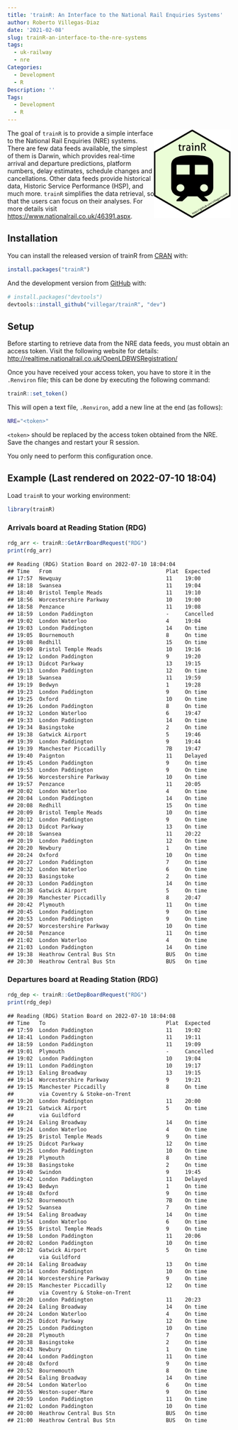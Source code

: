 ```yaml
---
title: 'trainR: An Interface to the National Rail Enquiries Systems'
author: Roberto Villegas-Diaz
date: '2021-02-08'
slug: trainR-an-interface-to-the-nre-systems
tags:
  - uk-railway
  - nre
Categories:
  - Development
  - R
Description: ''
Tags:
  - Development
  - R
---
```


<img src="https://raw.githubusercontent.com/villegar/trainR/main/inst/images/logo.png" alt="logo" align="right" height=200px/>

The goal of `trainR` is to provide a simple interface to the 
National Rail Enquiries (NRE) systems. There are few data feeds 
available, the simplest of them is Darwin, which provides real-time 
arrival and departure predictions, platform numbers, delay estimates, 
schedule changes and cancellations. Other data feeds provide historical 
data, Historic Service Performance (HSP), and much more. `trainR` 
simplifies the data retrieval, so that the users can focus on their 
analyses. For more details visit 
https://www.nationalrail.co.uk/46391.aspx.

## Installation

You can install the released version of trainR from [CRAN](https://CRAN.R-project.org) with:

``` r
install.packages("trainR")
```

And the development version from [GitHub](https://github.com/) with:

``` r
# install.packages("devtools")
devtools::install_github("villegar/trainR", "dev")
```

## Setup
Before starting to retrieve data from the NRE data feeds, you must obtain an access token. 
Visit the following website for details: http://realtime.nationalrail.co.uk/OpenLDBWSRegistration/

Once you have received your access token, you have to store it in the `.Renviron` file; this can be 
done by executing the following command:


```r
trainR::set_token()
```

This will open a text file, `.Renviron`, add a new line at the end (as follows):

```bash
NRE="<token>"
```

`<token>` should be replaced by the access token obtained from the NRE. Save the changes and restart 
your R session.

You only need to perform this configuration once.

## Example (Last rendered on 2022-07-10 18:04)

Load `trainR` to your working environment:

```r
library(trainR)
```

### Arrivals board at Reading Station (RDG)


```r
rdg_arr <- trainR::GetArrBoardRequest("RDG")
print(rdg_arr)
```

```
## Reading (RDG) Station Board on 2022-07-10 18:04:04
## Time   From                                    Plat  Expected
## 17:57  Newquay                                 11    19:00
## 18:18  Swansea                                 11    19:04
## 18:40  Bristol Temple Meads                    11    19:10
## 18:56  Worcestershire Parkway                  10    19:00
## 18:58  Penzance                                11    19:08
## 18:59  London Paddington                       -     Cancelled
## 19:02  London Waterloo                         4     19:04
## 19:03  London Paddington                       14    On time
## 19:05  Bournemouth                             8     On time
## 19:08  Redhill                                 15    On time
## 19:09  Bristol Temple Meads                    10    19:16
## 19:12  London Paddington                       9     19:20
## 19:13  Didcot Parkway                          13    19:15
## 19:13  London Paddington                       12    On time
## 19:18  Swansea                                 11    19:59
## 19:19  Bedwyn                                  1     19:28
## 19:23  London Paddington                       9     On time
## 19:25  Oxford                                  10    On time
## 19:26  London Paddington                       8     On time
## 19:32  London Waterloo                         6     19:47
## 19:33  London Paddington                       14    On time
## 19:34  Basingstoke                             2     On time
## 19:38  Gatwick Airport                         5     19:46
## 19:39  London Paddington                       9     19:44
## 19:39  Manchester Piccadilly                   7B    19:47
## 19:40  Paignton                                11    Delayed
## 19:45  London Paddington                       9     On time
## 19:53  London Paddington                       9     On time
## 19:56  Worcestershire Parkway                  10    On time
## 19:57  Penzance                                11    20:05
## 20:02  London Waterloo                         4     On time
## 20:04  London Paddington                       14    On time
## 20:08  Redhill                                 15    On time
## 20:09  Bristol Temple Meads                    10    On time
## 20:12  London Paddington                       9     On time
## 20:13  Didcot Parkway                          13    On time
## 20:18  Swansea                                 11    20:22
## 20:19  London Paddington                       12    On time
## 20:20  Newbury                                 1     On time
## 20:24  Oxford                                  10    On time
## 20:27  London Paddington                       7     On time
## 20:32  London Waterloo                         6     On time
## 20:33  Basingstoke                             2     On time
## 20:33  London Paddington                       14    On time
## 20:38  Gatwick Airport                         5     On time
## 20:39  Manchester Piccadilly                   8     20:47
## 20:42  Plymouth                                11    On time
## 20:45  London Paddington                       9     On time
## 20:53  London Paddington                       9     On time
## 20:57  Worcestershire Parkway                  10    On time
## 20:58  Penzance                                11    On time
## 21:02  London Waterloo                         4     On time
## 21:03  London Paddington                       14    On time
## 19:38  Heathrow Central Bus Stn                BUS   On time
## 20:30  Heathrow Central Bus Stn                BUS   On time
```

### Departures board at Reading Station (RDG)


```r
rdg_dep <- trainR::GetDepBoardRequest("RDG")
print(rdg_dep)
```

```
## Reading (RDG) Station Board on 2022-07-10 18:04:08
## Time   To                                      Plat  Expected
## 17:59  London Paddington                       11    19:02
## 18:41  London Paddington                       11    19:11
## 18:59  London Paddington                       11    19:09
## 19:01  Plymouth                                -     Cancelled
## 19:02  London Paddington                       10    19:04
## 19:11  London Paddington                       10    19:17
## 19:13  Ealing Broadway                         13    19:15
## 19:14  Worcestershire Parkway                  9     19:21
## 19:15  Manchester Piccadilly                   8     On time
##        via Coventry & Stoke-on-Trent           
## 19:20  London Paddington                       11    20:00
## 19:21  Gatwick Airport                         5     On time
##        via Guildford                           
## 19:24  Ealing Broadway                         14    On time
## 19:24  London Waterloo                         4     On time
## 19:25  Bristol Temple Meads                    9     On time
## 19:25  Didcot Parkway                          12    On time
## 19:25  London Paddington                       10    On time
## 19:28  Plymouth                                8     On time
## 19:38  Basingstoke                             2     On time
## 19:40  Swindon                                 9     19:45
## 19:42  London Paddington                       11    Delayed
## 19:43  Bedwyn                                  1     On time
## 19:48  Oxford                                  9     On time
## 19:52  Bournemouth                             7B    On time
## 19:52  Swansea                                 7     On time
## 19:54  Ealing Broadway                         14    On time
## 19:54  London Waterloo                         6     On time
## 19:55  Bristol Temple Meads                    9     On time
## 19:58  London Paddington                       11    20:06
## 20:02  London Paddington                       10    On time
## 20:12  Gatwick Airport                         5     On time
##        via Guildford                           
## 20:14  Ealing Broadway                         13    On time
## 20:14  London Paddington                       10    On time
## 20:14  Worcestershire Parkway                  9     On time
## 20:15  Manchester Piccadilly                   12    On time
##        via Coventry & Stoke-on-Trent           
## 20:20  London Paddington                       11    20:23
## 20:24  Ealing Broadway                         14    On time
## 20:24  London Waterloo                         4     On time
## 20:25  Didcot Parkway                          12    On time
## 20:25  London Paddington                       10    On time
## 20:28  Plymouth                                7     On time
## 20:38  Basingstoke                             2     On time
## 20:43  Newbury                                 1     On time
## 20:44  London Paddington                       11    On time
## 20:48  Oxford                                  9     On time
## 20:52  Bournemouth                             8     On time
## 20:54  Ealing Broadway                         14    On time
## 20:54  London Waterloo                         6     On time
## 20:55  Weston-super-Mare                       9     On time
## 20:59  London Paddington                       11    On time
## 21:02  London Paddington                       10    On time
## 20:00  Heathrow Central Bus Stn                BUS   On time
## 21:00  Heathrow Central Bus Stn                BUS   On time
```
